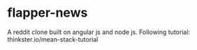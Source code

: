 # flapper-news
A reddit clone built on angular js and node js. Following tutorial: thinkster.io/mean-stack-tutorial
